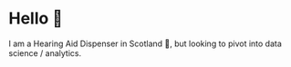 # Hello 👋
I am a Hearing Aid Dispenser in Scotland 🏴󠁧󠁢󠁳󠁣󠁴󠁿, but looking to pivot into data science / analytics. 
